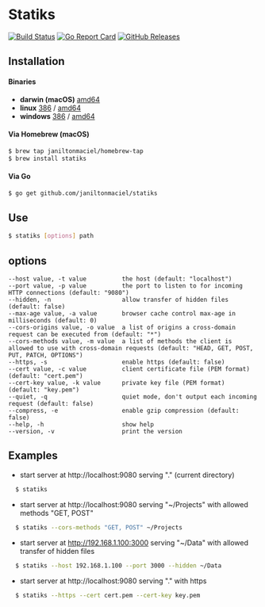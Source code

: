 # Statiks
[![Build Status](https://travis-ci.org/janiltonmaciel/statiks.svg?branch=master)](https://travis-ci.org/janiltonmaciel/statiks)
[![Go Report Card](https://goreportcard.com/badge/github.com/janiltonmaciel/statiks)](https://goreportcard.com/report/github.com/janiltonmaciel/statiks)
[![GitHub Releases](https://img.shields.io/github/release/janiltonmaciel/statiks.svg)](https://github.com/janiltonmaciel/statiks/releases)

## Installation

#### Binaries

- **darwin (macOS)** [amd64](https://github.com/janiltonmaciel/statiks/releases/download/0.1.0/statiks_0.1.0_macOS_amd64.tar.gz)
- **linux** [386](https://github.com/janiltonmaciel/statiks/releases/download/0.1.0/statiks_0.1.0_linux_386.tar.gz) / [amd64](https://github.com/janiltonmaciel/statiks/releases/download/0.1.0/statiks_0.1.0_linux_amd64.tar.gz)
- **windows** [386](https://github.com/janiltonmaciel/statiks/releases/download/0.1.0/statiks_0.1.0_windows_386.zip) / [amd64](https://github.com/janiltonmaciel/statiks/releases/download/0.1.0/statiks_0.1.0_windows_amd64.zip)

#### Via Homebrew (macOS)
```bash
$ brew tap janiltonmaciel/homebrew-tap
$ brew install statiks
```

#### Via Go

```bash
$ go get github.com/janiltonmaciel/statiks
```

## Use
```bash
$ statiks [options] path
```

## options
    --host value, -t value          the host (default: "localhost")
    --port value, -p value          the port to listen to for incoming HTTP connections (default: "9080")
    --hidden, -n                    allow transfer of hidden files (default: false)
    --max-age value, -a value       browser cache control max-age in milliseconds (default: 0)
    --cors-origins value, -o value  a list of origins a cross-domain request can be executed from (default: "*")
    --cors-methods value, -m value  a list of methods the client is allowed to use with cross-domain requests (default: "HEAD, GET, POST, PUT, PATCH, OPTIONS")
    --https, -s                     enable https (default: false)
    --cert value, -c value          client certificate file (PEM format) (default: "cert.pem")
    --cert-key value, -k value      private key file (PEM format) (default: "key.pem")
    --quiet, -q                     quiet mode, don't output each incoming request (default: false)
    --compress, -e                  enable gzip compression (default: false)
    --help, -h                      show help
    --version, -v                   print the version

## Examples
  - start server at http://localhost:9080 serving "." (current directory)
  ```bash
    $ statiks
  ```

  - start server at http://localhost:9080 serving "~/Projects" with allowed methods "GET, POST"
  ```bash
    $ statiks --cors-methods "GET, POST" ~/Projects
  ```

  - start server at http://192.168.1.100:3000 serving "~/Data" with allowed transfer of hidden files
  ```bash
    $ statiks --host 192.168.1.100 --port 3000 --hidden ~/Data
  ```

  - start server at http://localhost:9080 serving "." with https
  ```bash
    $ statiks --https --cert cert.pem --cert-key key.pem
  ```